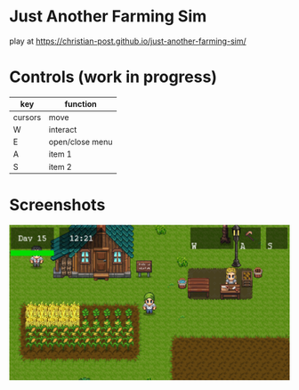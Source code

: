 # Just Another Farming Sim

play at https://christian-post.github.io/just-another-farming-sim/


# Controls (work in progress)

| key     | function |
| ------- | -------- |
| cursors | move     |
| W       | interact |
| E       | open/close menu |
| A       | item 1   |
| S       | item 2 |

# Screenshots

![Screenshot #1](https://github.com/christian-post/just-another-farming-sim/blob/main/assets/images/other/thumbnail.png?raw=true)
